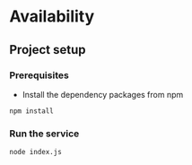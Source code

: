 # Availability

## Project setup

### Prerequisites

- Install the dependency packages from npm
``` 
npm install
```

### Run the service
```
node index.js
```


